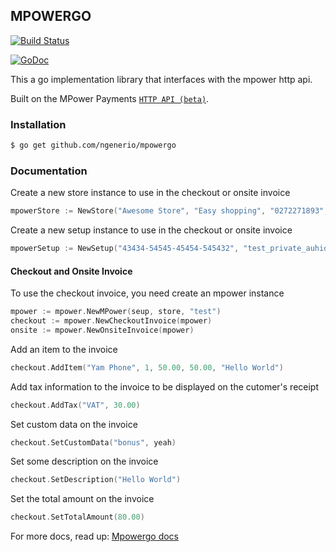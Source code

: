 ## MPOWERGO

[![Build Status](https://secure.travis-ci.org/ngenerio/mpowergo.png?branch=master)](https://travis-ci.org/ngenerio/mpowergo)

[![GoDoc](https://godoc.org/github.com/ngenerio/mpowergo?status.svg)](https://godoc.org/github.com/ngenerio/mpowergo)

This a go implementation library that interfaces with the mpower http api.

Built on the MPower Payments [`HTTP API (beta)`](http://mpowerpayments.com/developers/http).

### Installation

```bash
$ go get github.com/ngenerio/mpowergo
```

### Documentation

Create a new store instance to use in the checkout or onsite invoice

```go
mpowerStore := NewStore("Awesome Store", "Easy shopping", "0272271893", "P.0. Box MP555, Accra", "http://www.awesomestore.com.gh/logo.png")
```

Create a new setup instance to use in the checkout or onsite invoice

```go
mpowerSetup := NewSetup("43434-54545-45454-545432", "test_private_auhidaudvbirbyyrieoib", "test_public_iopjasdioppdadipjoasd", "ioapdojdifouw8h")
```

#### Checkout and Onsite Invoice

To use the checkout invoice, you need create an mpower instance

```go
mpower := mpower.NewMPower(seup, store, "test")
checkout := mpower.NewCheckoutInvoice(mpower)
onsite := mpower.NewOnsiteInvoice(mpower)
```

Add an item to the invoice

```go
checkout.AddItem("Yam Phone", 1, 50.00, 50.00, "Hello World")
```

Add tax information to the invoice to be displayed on the cutomer's receipt

```go
checkout.AddTax("VAT", 30.00)
```

Set custom data on the invoice

```go
checkout.SetCustomData("bonus", yeah)
```

Set some description on the invoice

```go
checkout.SetDescription("Hello World")
```

Set the total amount on the invoice

```go
checkout.SetTotalAmount(80.00)
```
For more docs, read up:
[Mpowergo docs](https://godoc.org/github.com/ngenerio/mpowergo)
